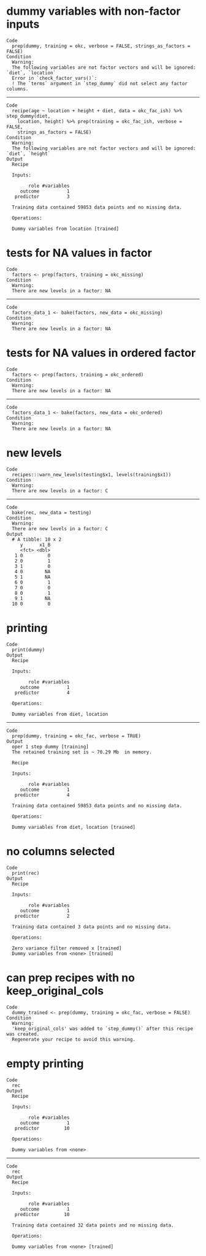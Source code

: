 # dummy variables with non-factor inputs

    Code
      prep(dummy, training = okc, verbose = FALSE, strings_as_factors = FALSE)
    Condition
      Warning:
      The following variables are not factor vectors and will be ignored: `diet`, `location`
      Error in `check_factor_vars()`:
      ! The `terms` argument in `step_dummy` did not select any factor columns.

---

    Code
      recipe(age ~ location + height + diet, data = okc_fac_ish) %>% step_dummy(diet,
        location, height) %>% prep(training = okc_fac_ish, verbose = FALSE,
        strings_as_factors = FALSE)
    Condition
      Warning:
      The following variables are not factor vectors and will be ignored: `diet`, `height`
    Output
      Recipe
      
      Inputs:
      
            role #variables
         outcome          1
       predictor          3
      
      Training data contained 59853 data points and no missing data.
      
      Operations:
      
      Dummy variables from location [trained]

# tests for NA values in factor

    Code
      factors <- prep(factors, training = okc_missing)
    Condition
      Warning:
      There are new levels in a factor: NA

---

    Code
      factors_data_1 <- bake(factors, new_data = okc_missing)
    Condition
      Warning:
      There are new levels in a factor: NA

# tests for NA values in ordered factor

    Code
      factors <- prep(factors, training = okc_ordered)
    Condition
      Warning:
      There are new levels in a factor: NA

---

    Code
      factors_data_1 <- bake(factors, new_data = okc_ordered)
    Condition
      Warning:
      There are new levels in a factor: NA

# new levels

    Code
      recipes:::warn_new_levels(testing$x1, levels(training$x1))
    Condition
      Warning:
      There are new levels in a factor: C

---

    Code
      bake(rec, new_data = testing)
    Condition
      Warning:
      There are new levels in a factor: C
    Output
      # A tibble: 10 x 2
         y      x1_B
         <fct> <dbl>
       1 0         0
       2 0         1
       3 1         0
       4 0        NA
       5 1        NA
       6 0         1
       7 0         0
       8 0         1
       9 1        NA
      10 0         0

# printing

    Code
      print(dummy)
    Output
      Recipe
      
      Inputs:
      
            role #variables
         outcome          1
       predictor          4
      
      Operations:
      
      Dummy variables from diet, location

---

    Code
      prep(dummy, training = okc_fac, verbose = TRUE)
    Output
      oper 1 step dummy [training] 
      The retained training set is ~ 70.29 Mb  in memory.
      
      Recipe
      
      Inputs:
      
            role #variables
         outcome          1
       predictor          4
      
      Training data contained 59853 data points and no missing data.
      
      Operations:
      
      Dummy variables from diet, location [trained]

# no columns selected

    Code
      print(rec)
    Output
      Recipe
      
      Inputs:
      
            role #variables
         outcome          1
       predictor          2
      
      Training data contained 3 data points and no missing data.
      
      Operations:
      
      Zero variance filter removed x [trained]
      Dummy variables from <none> [trained]

# can prep recipes with no keep_original_cols

    Code
      dummy_trained <- prep(dummy, training = okc_fac, verbose = FALSE)
    Condition
      Warning:
      'keep_original_cols' was added to `step_dummy()` after this recipe was created.
      Regenerate your recipe to avoid this warning.

# empty printing

    Code
      rec
    Output
      Recipe
      
      Inputs:
      
            role #variables
         outcome          1
       predictor         10
      
      Operations:
      
      Dummy variables from <none>

---

    Code
      rec
    Output
      Recipe
      
      Inputs:
      
            role #variables
         outcome          1
       predictor         10
      
      Training data contained 32 data points and no missing data.
      
      Operations:
      
      Dummy variables from <none> [trained]

